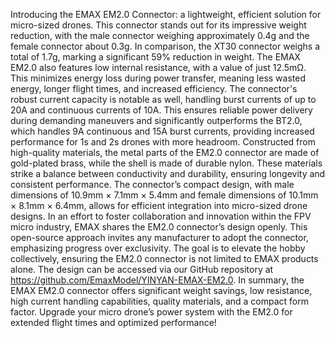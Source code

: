 Introducing the EMAX EM2.0 Connector: a lightweight, efficient solution for micro-sized drones. This connector stands out for its impressive weight reduction, with the male connector weighing approximately 0.4g and the female connector about 0.3g. In comparison, the XT30 connector weighs a total of 1.7g, marking a significant 59% reduction in weight.
The EMAX EM2.0 also features low internal resistance, with a value of just 12.5mΩ. This minimizes energy loss during power transfer, meaning less wasted energy, longer flight times, and increased efficiency. The connector's robust current capacity is notable as well, handling burst currents of up to 20A and continuous currents of 10A. This ensures reliable power delivery during demanding maneuvers and significantly outperforms the BT2.0, which handles 9A continuous and 15A burst currents, providing increased performance for 1s and 2s drones with more headroom.
Constructed from high-quality materials, the metal parts of the EM2.0 connector are made of gold-plated brass, while the shell is made of durable nylon. These materials strike a balance between conductivity and durability, ensuring longevity and consistent performance. The connector’s compact design, with male dimensions of 10.9mm × 7.1mm × 5.4mm and female dimensions of 10.1mm × 8.1mm × 6.4mm, allows for efficient integration into micro-sized drone designs.
In an effort to foster collaboration and innovation within the FPV micro industry, EMAX shares the EM2.0 connector’s design openly. This open-source approach invites any manufacturer to adopt the connector, emphasizing progress over exclusivity. The goal is to elevate the hobby collectively, ensuring the EM2.0 connector is not limited to EMAX products alone. The design can be accessed via our GitHub repository at https://github.com/EmaxModel/YINYAN-EMAX-EM2.0.
In summary, the EMAX EM2.0 connector offers significant weight savings, low resistance, high current handling capabilities, quality materials, and a compact form factor. Upgrade your micro drone’s power system with the EM2.0 for extended flight times and optimized performance!

